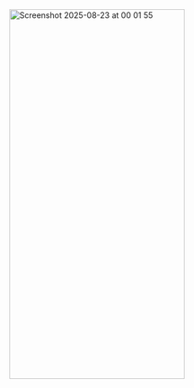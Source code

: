 <img width="312" height="657" alt="Screenshot 2025-08-23 at 00 01 55" src="https://github.com/user-attachments/assets/dfbae96e-8eac-4dad-a028-2e4b67e954c5" />
